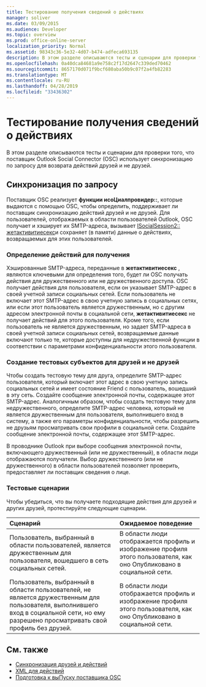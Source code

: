 ```yaml
---
title: Тестирование получения сведений о действиях
manager: soliver
ms.date: 03/09/2015
ms.audience: Developer
ms.topic: overview
ms.prod: office-online-server
localization_priority: Normal
ms.assetid: 98343c36-5e32-4d07-b474-adfeca693135
description: В этом разделе описываются тесты и сценарии для проверки того, что поставщик Outlook Social Connector (OSC) использует синхронизацию по запросу для возврата действий друзей и не друзей.
ms.openlocfilehash: 0a40dca84681a9e758c2f17d2647c339ded70462
ms.sourcegitcommit: 8657170d071f9bcf680aba50b9c07f2a4fb82283
ms.translationtype: MT
ms.contentlocale: ru-RU
ms.lasthandoff: 04/28/2019
ms.locfileid: "33436302"
---
```

# <a name="testing-activities"></a>Тестирование получения сведений о действиях

В этом разделе описываются тесты и сценарии для проверки того, что поставщик Outlook Social Connector (OSC) использует синхронизацию по запросу для возврата действий друзей и не друзей.

<a name="olosc_TestingActivities_OnDemandSync"> </a>

## <a name="on-demand-synchronization"></a>Синхронизация по запросу

Поставщик OSC реализует **функции исоЦиалпровидер::**, которые выдаются с помощью OSC, чтобы определить, поддерживает ли поставщик синхронизацию действий друзей и не друзей. Для пользователей, отображаемых в области пользователей Outlook, OSC получает и хэширует их SMTP-адреса, вызывает [ISocialSession2:: жетактивитиесекс](isocialsession2-getactivitiesex.md)и сохраняет (в памяти) данные о действиях, возвращаемых для этих пользователей. 
  
### <a name="determining-activities-to-get"></a>Определение действий для получения

Хэшированные SMTP-адреса, переданные в **жетактивитиесекс** , являются ключевыми для определения того, будет ли OSC получать действия для дружественного или не дружественного доступа. OSC получает действия для пользователя, если он указывает SMTP-адрес в своей учетной записи социальных сетей. Если пользователь не включает этот SMTP-адрес в свою учетную запись в социальных сетях, или если этот пользователь является дружественным, но с другим адресом электронной почты в социальной сети, **жетактивитиесекс** не получает действий для этого пользователя. Кроме того, если пользователь не является дружественным, но задает SMTP-адреса в своей учетной записи социальных сетей, возвращаемые данные включают только те, которые доступны для недружественной функции в соответствии с параметрами конфиденциальности этого пользователя. 
  
### <a name="creating-test-subjects-for-friends-and-non-friends"></a>Создание тестовых субъектов для друзей и не друзей

Чтобы создать тестовую тему для друга, определите SMTP-адрес пользователя, который включает этот адрес в свою учетную запись социальных сетей и имеет состояние Friend с пользователь, вошедший в эту сеть. Создайте сообщение электронной почты, содержащее этот SMTP-адрес. Аналогичным образом, чтобы создать тестовую тему для недружественного, определите SMTP-адрес человека, который не является дружественным для пользователя, выполнившего вход в систему, а также его параметры конфиденциальности, чтобы разрешить не друзьям просматривать свои профили в социальной сети. Создайте сообщение электронной почты, содержащее этот SMTP-адрес. 
  
В проводнике Outlook при выборе сообщения электронной почты, включающего дружественный (или не дружественный), в области люди отображаются получатели. Выбор дружественного (или не дружественного) в области пользователей позволяет проверить, предоставляет ли поставщик сведения о лице.
  
### <a name="test-scenarios"></a>Тестовые сценарии

Чтобы убедиться, что вы получаете подходящие действия для друзей и других друзей, протестируйте следующие сценарии.
  
|**Сценарий**|**Ожидаемое поведение**|
|:-----|:-----|
|Пользователь, выбранный в области пользователей, является дружественным для пользователя, вошедшего в сеть социальных сетей.  <br/> |В области люди отображается профиль и изображение профиля этого пользователя, как оно Опубликовано в социальной сети.  <br/> |
|Пользователь, выбранный в области пользователей, не является дружественным для пользователя, выполнившего вход в социальной сети, но ему разрешено просматривать свой профиль без друзей.  <br/> |В области люди отображается профиль и изображение профиля этого пользователя, как оно Опубликовано в социальной сети.  <br/> |
   
## <a name="see-also"></a>См. также

- [Синхронизация друзей и действий](synchronizing-friends-and-activities.md)  
- [XML для действий](xml-for-activities.md)
- [Подготовка к выПуску поставщика OSC](getting-ready-to-release-an-osc-provider.md)

